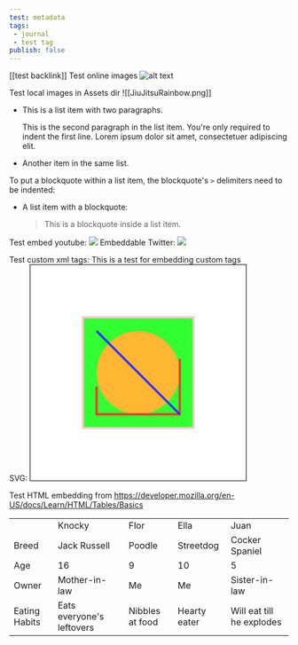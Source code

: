 ```yaml
---
test: metadata
tags:
 - journal
 - test tag
publish: false
---
```

[[test backlink]]
Test online images
![alt text](https://upload.wikimedia.org/wikipedia/commons/thumb/0/0f/Grosser_Panda.JPG/1200px-Grosser_Panda.JPG "Panda Title")

Test local images in Assets dir
![[JiuJitsuRainbow.png]]


*   This is a list item with two paragraphs.

    This is the second paragraph in the list item. You're
only required to indent the first line. Lorem ipsum dolor
sit amet, consectetuer adipiscing elit.

*   Another item in the same list.

To put a blockquote within a list item, the blockquote's `>`
delimiters need to be indented:

*   A list item with a blockquote:

    > This is a blockquote
    > inside a list item.
    

Test embed youtube:
![](https://youtu.be/aFBp0cZ79bQ?si=rdrrNxhVlJWzHpVw)
Embeddable Twitter:
![](https://twitter.com/JanOrszulik/status/1694627203219153124?s=20)

Test custom xml tags:
<AssumedAudience>
  This is a test for embedding custom tags
</AssumedAudience>
<br>
SVG:
<svg width="391" height="391" viewBox="-70.5 -70.5 391 391" xmlns="http://www.w3.org/2000/svg" xmlns:xlink="http://www.w3.org/1999/xlink">
  <rect fill="#fff" stroke="#000" x="-70" y="-70" width="390" height="390"/>
  <g opacity="0.8">
    <rect x="25" y="25" width="200" height="200" fill="lime" stroke-width="4" stroke="pink" />
    <circle cx="125" cy="125" r="75" fill="orange" />
    <polyline points="50,150 50,200 200,200 200,100" stroke="red" stroke-width="4" fill="none" />
    <line x1="50" y1="50" x2="200" y2="200" stroke="blue" stroke-width="4" />
  </g>
</svg>
<br>

Test HTML embedding from https://developer.mozilla.org/en-US/docs/Learn/HTML/Tables/Basics
<table>
  <tr>
    <td>&nbsp;</td>
    <td>Knocky</td>
    <td>Flor</td>
    <td>Ella</td>
    <td>Juan</td>
  </tr>
  <tr>
    <td>Breed</td>
    <td>Jack Russell</td>
    <td>Poodle</td>
    <td>Streetdog</td>
    <td>Cocker Spaniel</td>
  </tr>
  <tr>
    <td>Age</td>
    <td>16</td>
    <td>9</td>
    <td>10</td>
    <td>5</td>
  </tr>
  <tr>
    <td>Owner</td>
    <td>Mother-in-law</td>
    <td>Me</td>
    <td>Me</td>
    <td>Sister-in-law</td>
  </tr>
  <tr>
    <td>Eating Habits</td>
    <td>Eats everyone's leftovers</td>
    <td>Nibbles at food</td>
    <td>Hearty eater</td>
    <td>Will eat till he explodes</td>
  </tr>
</table>

